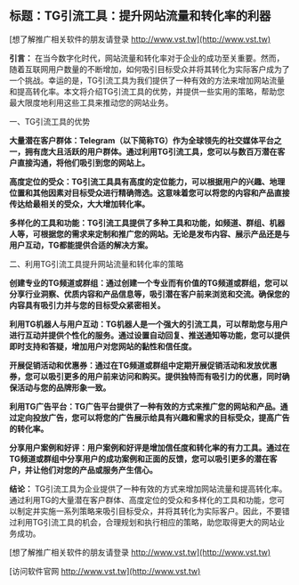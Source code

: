 ## **标题：TG引流工具：提升网站流量和转化率的利器**

[想了解推广相关软件的朋友请登录 http://www.vst.tw](http://www.vst.tw)

**引言：**
在当今数字化时代，网站流量和转化率对于企业的成功至关重要。然而，随着互联网用户数量的不断增加，如何吸引目标受众并将其转化为实际客户成为了一个挑战。幸运的是，TG引流工具为我们提供了一种有效的方法来增加网站流量和提高转化率。本文将介绍TG引流工具的优势，并提供一些实用的策略，帮助您最大限度地利用这些工具来推动您的网站业务。

一、TG引流工具的优势

**大量潜在客户群体：Telegram（以下简称TG）作为全球领先的社交媒体平台之一，拥有庞大且活跃的用户群体。通过利用TG引流工具，您可以与数百万潜在客户直接沟通，将他们吸引到您的网站上。**

**高度定位的受众：TG引流工具具有高度的定位能力，可以根据用户的兴趣、地理位置和其他因素对目标受众进行精确筛选。这意味着您可以将您的内容和产品直接传达给最相关的受众，大大增加转化率。**

**多样化的工具和功能：TG引流工具提供了多种工具和功能，如频道、群组、机器人等，可根据您的需求来定制和推广您的网站。无论是发布内容、展示产品还是与用户互动，TG都能提供合适的解决方案。**

二、利用TG引流工具提升网站流量和转化率的策略

**创建专业的TG频道或群组：通过创建一个专业而有价值的TG频道或群组，您可以分享行业洞察、优质内容和产品信息等，吸引潜在客户前来浏览和交流。确保您的内容具有吸引力并与您的目标受众紧密相关。**

**利用TG机器人与用户互动：TG机器人是一个强大的引流工具，可以帮助您与用户进行互动并提供个性化的服务。通过设置自动回复、推送通知等功能，您可以提供即时支持和答疑，增加用户对您网站的黏性和信任度。**

**开展促销活动和优惠券：通过在TG频道或群组中定期开展促销活动和发放优惠券，您可以吸引更多的用户前来访问和购买。提供独特而有吸引力的优惠，同时确保活动与您的品牌形象一致。**

**利用TG广告平台：TG广告平台提供了一种有效的方式来推广您的网站和产品。通过定向投放广告，您可以将您的广告展示给具有兴趣和需求的目标受众，提高广告的转化率。**

**分享用户案例和好评：用户案例和好评是增加信任度和转化率的有力工具。通过在TG频道或群组中分享用户的成功案例和正面的反馈，您可以吸引更多的潜在客户，并让他们对您的产品或服务产生信心。**

**结论：**
TG引流工具为企业提供了一种有效的方式来增加网站流量和提高转化率。通过利用TG的大量潜在客户群体、高度定位的受众和多样化的工具和功能，您可以制定并实施一系列策略来吸引目标受众，并将其转化为实际客户。因此，不要错过利用TG引流工具的机会，合理规划和执行相应的策略，助您取得更大的网站业务成功。

[想了解推广相关软件的朋友请登录 http://www.vst.tw](http://www.vst.tw)


[访问软件官网 http://www.vst.tw](http://www.vst.tw)
